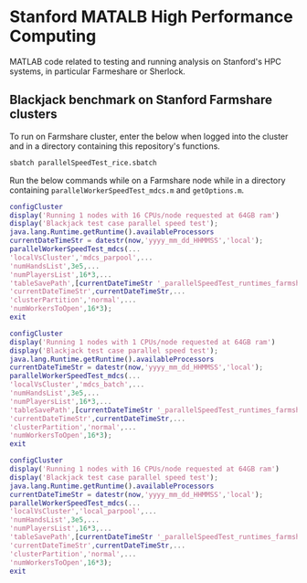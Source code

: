 # Stanford MATALB High Performance Computing

MATLAB code related to testing and running analysis on Stanford's HPC systems, in particular Farmeshare or Sherlock.


## Blackjack benchmark on Stanford Farmshare clusters

To run on Farmshare cluster, enter the below when logged into the cluster and in a directory containing this repository's functions.

```bash
sbatch parallelSpeedTest_rice.sbatch

```

Run the below commands while on a Farmshare node while in a directory containing `parallelWorkerSpeedTest_mdcs.m` and `getOptions.m`.

```Matlab
configCluster
display('Running 1 nodes with 16 CPUs/node requested at 64GB ram')
display('Blackjack test case parallel speed test');
java.lang.Runtime.getRuntime().availableProcessors
currentDateTimeStr = datestr(now,'yyyy_mm_dd_HHMMSS','local');
parallelWorkerSpeedTest_mdcs(...
'localVsCluster','mdcs_parpool',...
'numHandsList',3e5,...
'numPlayersList',16*3,...
'tableSavePath',[currentDateTimeStr '_parallelSpeedTest_runtimes_farmshareMdcsParpool.csv'],...
'currentDateTimeStr',currentDateTimeStr,...
'clusterPartition','normal',...
'numWorkersToOpen',16*3);
exit
```

```Matlab
configCluster
display('Running 1 nodes with 1 CPUs/node requested at 64GB ram')
display('Blackjack test case parallel speed test');
java.lang.Runtime.getRuntime().availableProcessors
currentDateTimeStr = datestr(now,'yyyy_mm_dd_HHMMSS','local');
parallelWorkerSpeedTest_mdcs(...
'localVsCluster','mdcs_batch',...
'numHandsList',3e5,...
'numPlayersList',16*3,...
'tableSavePath',[currentDateTimeStr '_parallelSpeedTest_runtimes_farmshareMdcsBatch.csv'],...
'currentDateTimeStr',currentDateTimeStr,...
'clusterPartition','normal',...
'numWorkersToOpen',16*3);
exit
```

```Matlab
configCluster
display('Running 1 nodes with 16 CPUs/node requested at 64GB ram')
display('Blackjack test case parallel speed test');
java.lang.Runtime.getRuntime().availableProcessors
currentDateTimeStr = datestr(now,'yyyy_mm_dd_HHMMSS','local');
parallelWorkerSpeedTest_mdcs(...
'localVsCluster','local_parpool',...
'numHandsList',3e5,...
'numPlayersList',16*3,...
'tableSavePath',[currentDateTimeStr '_parallelSpeedTest_runtimes_farmshareLocalParpool.csv'],...
'currentDateTimeStr',currentDateTimeStr,...
'clusterPartition','normal',...
'numWorkersToOpen',16*3);
exit
```